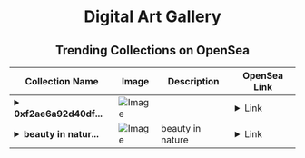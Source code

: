 <div align="center">

# Digital Art Gallery

## Trending Collections on OpenSea

| Collection Name                       | Image                                                                                     | Description                       | OpenSea Link                                                                                          |
|---------------------------------------|-------------------------------------------------------------------------------------------|-----------------------------------|--------------------------------------------------------------------------------------------------------|
| **<details><summary>0xf2ae6a92d40df...</summary>0xf2ae6a92d40df544ddb400353f63c2b3f6ea73ac</details>** | ![Image](https://i.seadn.io/s/raw/files/7f3560910810ca676c01e0b4b3229986.jpg?w=500&auto=format?w=200&auto=format) |  | <details><summary>Link</summary>[0xf2ae6a92d40df544ddb400353f63c2b3f6ea73ac](https://opensea.io/collection/0xf2ae6a92d40df544ddb400353f63c2b3f6ea73ac)</details> |
| **<details><summary>beauty in natur...</summary>beauty in nature</details>** | ![Image](https://i.seadn.io/s/raw/files/79766a104a16da800e50559c9489662b.webp?w=500&auto=format?w=200&auto=format) | beauty in nature | <details><summary>Link</summary>[beauty in nature](https://opensea.io/collection/beauty-in-nature-7)</details> |

</div>